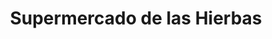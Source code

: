 ---
title: "Supermercado de las Hierbas"
url: /valdivia/supermercado-de-las-hierbas/
shop: supermercado
---